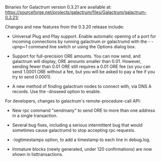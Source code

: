 Binaries for Galactrum version 0.3.21 are available at:
  https://sourceforge.net/projects/galactrum/files/Galactrum/galactrum-0.3.21/

Changes and new features from the 0.3.20 release include:

* Universal Plug and Play support.  Enable automatic opening of a port for incoming connections by running galactrum or galactrumd with the - -upnp=1 command line switch or using the Options dialog box.

* Support for full-precision ORE amounts.  You can now send, and galactrum will display, ORE amounts smaller than 0.01.  However, sending fewer than 0.01 ORE still requires a 0.01 ORE fee (so you can send 1.0001 ORE without a fee, but you will be asked to pay a fee if you try to send 0.0001).

* A new method of finding galactrum nodes to connect with, via DNS A records. Use the -dnsseed option to enable.

For developers, changes to galactrum's remote-procedure-call API:

* New rpc command "sendmany" to send ORE to more than one address in a single transaction.

* Several bug fixes, including a serious intermittent bug that would sometimes cause galactrumd to stop accepting rpc requests.

* -logtimestamps option, to add a timestamp to each line in debug.log.

* Immature blocks (newly generated, under 120 confirmations) are now shown in listtransactions.
